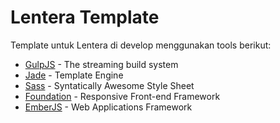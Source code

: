 # Lentera Template

Template untuk Lentera di develop menggunakan tools berikut:

* [GulpJS](http://gulpjs.com) - The streaming build system
* [Jade](http://jade-lang.com) - Template Engine
* [Sass](http://sass-lang.com/) - Syntatically Awesome Style Sheet
* [Foundation](http://foundation.zurb.com) - Responsive Front-end Framework
* [EmberJS](http://emberjs.com) - Web Applications Framework